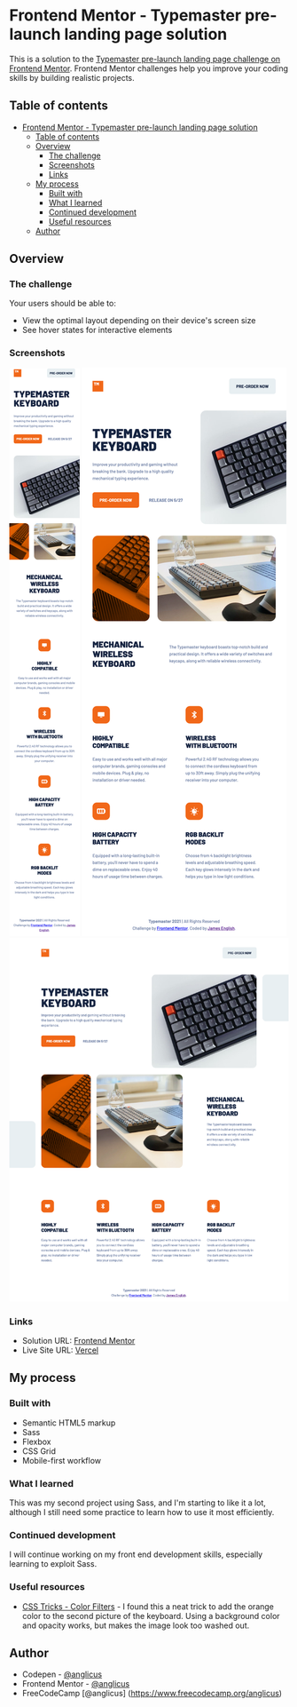 # Frontend Mentor - Typemaster pre-launch landing page solution

This is a solution to the [Typemaster pre-launch landing page challenge on Frontend Mentor](https://www.frontendmentor.io/challenges/typemaster-prelaunch-landing-page-J6-Yj5J-X/hub/typemaster-prelaunch-landing-page-5hRmzoCgO). Frontend Mentor challenges help you improve your coding skills by building realistic projects.

## Table of contents

- [Frontend Mentor - Typemaster pre-launch landing page solution](#frontend-mentor---typemaster-pre-launch-landing-page-solution)
  - [Table of contents](#table-of-contents)
  - [Overview](#overview)
    - [The challenge](#the-challenge)
    - [Screenshots](#screenshots)
    - [Links](#links)
  - [My process](#my-process)
    - [Built with](#built-with)
    - [What I learned](#what-i-learned)
    - [Continued development](#continued-development)
    - [Useful resources](#useful-resources)
  - [Author](#author)

## Overview

### The challenge

Your users should be able to:

- View the optimal layout depending on their device's screen size
- See hover states for interactive elements

### Screenshots

![Mobile](./screenshots/screenshot-mobile.png)
![Tablet](./screenshots/screenshot-tablet.png)
![Desktop](./screenshots/screenshot-desktop.png)

### Links

- Solution URL: [Frontend Mentor](https://www.frontendmentor.io/solutions/mobile-first-using-sass-flexbox-grid-9lz2AKi5u)
- Live Site URL: [Vercel](https://fem-typemaster-pre-launch.vercel.app/)

## My process

### Built with

- Semantic HTML5 markup
- Sass
- Flexbox
- CSS Grid
- Mobile-first workflow

### What I learned

This was my second project using Sass, and I'm starting to like it a lot, although I still need some practice to learn how to use it most efficiently.

### Continued development

I will continue working on my front end development skills, especially learning to exploit Sass.

### Useful resources

- [CSS Tricks - Color Filters](https://css-tricks.com/color-filters-can-turn-your-gray-skies-blue/) - I found this a neat trick to add the orange color to the second picture of the keyboard. Using a background color and opacity works, but makes the image look too washed out.

## Author

- Codepen - [@anglicus](https://codepen.io/anglicus)
- Frontend Mentor - [@anglicus](https://www.frontendmentor.io/profile/anglicus)
- FreeCodeCamp [@anglicus] (https://www.freecodecamp.org/anglicus)
